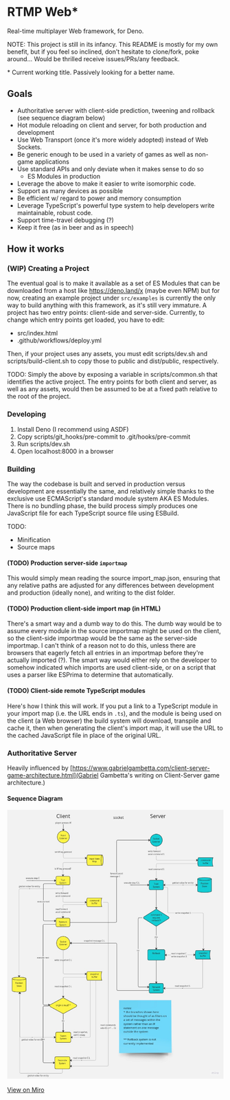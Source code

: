 
# RTMP Web*

Real-time multiplayer Web framework, for Deno.

NOTE: This project is still in its infancy. This README is mostly for my own benefit, but if you feel so inclined, don't hesitate to clone/fork, poke around... Would be thrilled receive issues/PRs/any feedback.

\* Current working title. Passively looking for a better name.

## Goals

- Authoritative server with client-side prediction, tweening and rollback (see sequence diagram below)
- Hot module reloading on client and server, for both production and development
- Use Web Transport (once it's more widely adopted) instead of Web Sockets.
- Be generic enough to be used in a variety of games as well as non-game applications
- Use standard APIs and only deviate when it makes sense to do so
  - ES Modules in production
- Leverage the above to make it easier to write isomorphic code.
- Support as many devices as possible
- Be efficient w/ regard to power and memory consumption
- Leverage TypeScript's powerful type system to help developers write maintainable, robust code.
- Support time-travel debugging (?)
- Keep it free (as in beer and as in speech)

## How it works

### (WIP) Creating a Project

The eventual goal is to make it available as a set of ES Modules that can be downloaded from a host like <https://deno.land/x> (maybe even NPM) but for now, creating an example project under `src/examples` is currently the only way to build anything with this framework, as it's still very immature. A project has two entry points: client-side and server-side. Currently, to change which entry points get loaded, you have to edit:

- src/index.html
- .github/workflows/deploy.yml

Then, if your project uses any assets, you must edit scripts/dev.sh and scripts/build-client.sh to copy those to public and dist/public, respectively.

TODO: Simply the above by exposing a variable in scripts/common.sh that identifies the active project. The entry points for both client and server, as well as any assets, would then be assumed to be at a fixed path relative to the root of the project.

### Developing

1. Install Deno (I recommend using ASDF)
1. Copy scripts/git_hooks/pre-commit to .git/hooks/pre-commit
2. Run scripts/dev.sh
3. Open localhost:8000 in a browser

### Building

The way the codebase is built and served in production versus development are essentially the same, and relatively simple thanks to the exclusive use ECMAScript's standard module system AKA ES Modules. There is no bundling phase, the build process simply produces one JavaScript file for each TypeScript source file using ESBuild.

TODO:
- Minification
- Source maps

#### (TODO) Production server-side `importmap`

This would simply mean reading the source import_map.json, ensuring that any relative paths are adjusted for any differences between development and production (ideally none), and writing to the dist folder.

#### (TODO) Production client-side import map (in HTML)

There's a smart way and a dumb way to do this. The dumb way would be to assume every module in the source importmap might be used on the client, so the client-side importmap would be the same as the server-side importmap. I can't think of a reason not to do this, unless there are browsers that eagerly fetch all entries in an importmap before they're actually imported (?). The smart way would either rely on the developer to somehow indicated which imports are used client-side, or on a script that uses a parser like ESPrima to determine that automatically.

#### (TODO) Client-side remote TypeScript modules

Here's how I think this will work. If you put a link to a TypeScript module in your import map (i.e. the URL ends in `.ts`), and the module is being used on the client (a Web browser) the build system will download, transpile and cache it, then when generating the client's import map, it will use the URL to the cached JavaScript file in place of the original URL.

### Authoritative Server

Heavily influenced by [https://www.gabrielgambetta.com/client-server-game-architecture.html](Gabriel Gambetta's writing on Client-Server game architecture.)

#### Sequence Diagram

![Authoritative Server Sequence Diagram](./auth_server_seq_diagram.jpg)

[View on Miro](https://miro.com/app/board/uXjVMZ4l_4o=/?share_link_id=837242552602)
